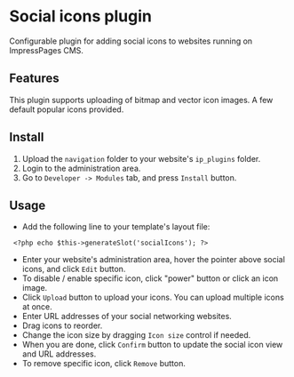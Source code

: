 # Social icons plugin

Configurable plugin for adding social icons to websites running on ImpressPages CMS.

## Features

This plugin supports uploading of bitmap and vector icon images.
A few default popular icons provided.

## Install

1. Upload the `navigation` folder to your website's `ip_plugins` folder.
2. Login to the administration area.
3. Go to `Developer -> Modules` tab, and press `Install` button.

## Usage

* Add the following line to your template's layout file:
```
 <?php echo $this->generateSlot('socialIcons'); ?>
```

* Enter your website's administration area, hover the pointer above social icons, and click `Edit` button.
* To disable / enable specific icon, click "power" button or click an icon image.
* Click `Upload` button to upload your icons. You can upload multiple icons at once.
* Enter URL addresses of your social networking websites.
* Drag icons to reorder.
* Change the icon size by dragging `Icon size` control if needed.
* When you are done, click `Confirm` button to update the social icon view and URL addresses.
* To remove specific icon, click `Remove` button. 
